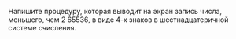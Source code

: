 Напишите процедуру, которая выводит на экран запись числа, меньшего, чем 2
65536, в виде 4-х знаков в шестнадцатеричной системе счисления.
